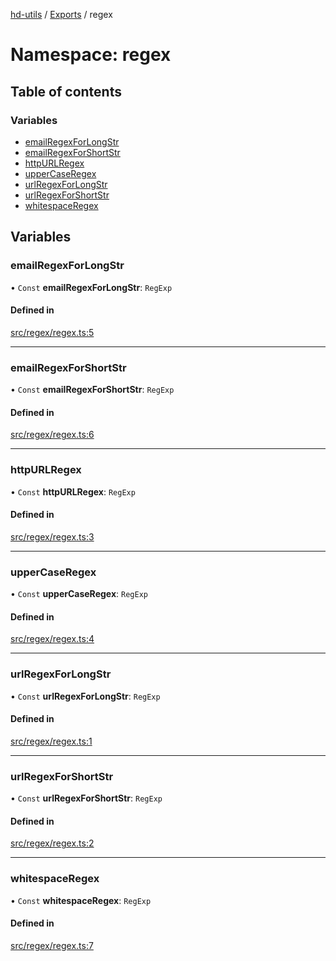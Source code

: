 [hd-utils](../README.md) / [Exports](../modules.md) / regex

# Namespace: regex

## Table of contents

### Variables

- [emailRegexForLongStr](regex.md#emailregexforlongstr)
- [emailRegexForShortStr](regex.md#emailregexforshortstr)
- [httpURLRegex](regex.md#httpurlregex)
- [upperCaseRegex](regex.md#uppercaseregex)
- [urlRegexForLongStr](regex.md#urlregexforlongstr)
- [urlRegexForShortStr](regex.md#urlregexforshortstr)
- [whitespaceRegex](regex.md#whitespaceregex)

## Variables

### emailRegexForLongStr

• `Const` **emailRegexForLongStr**: `RegExp`

#### Defined in

[src/regex/regex.ts:5](https://github.com/AhmadHddad/h-utils/blob/f34ae6c/src/regex/regex.ts#L5)

___

### emailRegexForShortStr

• `Const` **emailRegexForShortStr**: `RegExp`

#### Defined in

[src/regex/regex.ts:6](https://github.com/AhmadHddad/h-utils/blob/f34ae6c/src/regex/regex.ts#L6)

___

### httpURLRegex

• `Const` **httpURLRegex**: `RegExp`

#### Defined in

[src/regex/regex.ts:3](https://github.com/AhmadHddad/h-utils/blob/f34ae6c/src/regex/regex.ts#L3)

___

### upperCaseRegex

• `Const` **upperCaseRegex**: `RegExp`

#### Defined in

[src/regex/regex.ts:4](https://github.com/AhmadHddad/h-utils/blob/f34ae6c/src/regex/regex.ts#L4)

___

### urlRegexForLongStr

• `Const` **urlRegexForLongStr**: `RegExp`

#### Defined in

[src/regex/regex.ts:1](https://github.com/AhmadHddad/h-utils/blob/f34ae6c/src/regex/regex.ts#L1)

___

### urlRegexForShortStr

• `Const` **urlRegexForShortStr**: `RegExp`

#### Defined in

[src/regex/regex.ts:2](https://github.com/AhmadHddad/h-utils/blob/f34ae6c/src/regex/regex.ts#L2)

___

### whitespaceRegex

• `Const` **whitespaceRegex**: `RegExp`

#### Defined in

[src/regex/regex.ts:7](https://github.com/AhmadHddad/h-utils/blob/f34ae6c/src/regex/regex.ts#L7)
